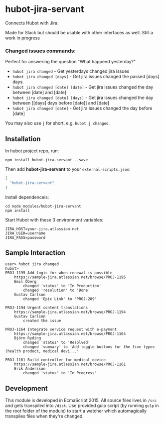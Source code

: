 # hubot-jira-servant

Connects Hubot with Jira. 

Made for Slack but should be usable with other interfaces as well. Still a work in progress

### Changed issues commands:
Perfect for answering the question "What happend yesterday?"

* `hubot jira changed` - Get yesterdays changed jira issues
* `hubot jira changed [days]` - Get jira issues changed the passed [days] days.
* `hubot jira changed [date] [date]` - Get jira issues changed the day between [date] and [date]
* `hubot jira changed [date] [days]` - Get jira issues changed the day between [[days] days before [date]] and [date]
* `hubot jira changed [date]` - Get jira issues changed the day before [date]

You may also use `j` for short, e.g. `hubot j changed`.

## Installation

In hubot project repo, run:

`npm install hubot-jira-servant --save`

Then add **hubot-jira-servant** to your `external-scripts.json`:

```json
[
  "hubot-jira-servant"
]
```

Install dependenceis:

```
cd node_modules/hubot-jira-servant
npm install
```

Start Hubot with these 3 environment variables:

```
JIRA_HOST=your-jira.atlassian.net
JIRA_USER=username
JIRA_PASS=password
```

## Sample Interaction

```
user> hubot jira changed
hubot> 
PROJ-1195 Add logic for when renewal is possible
    https://sample-jira.atlassian.net/browse/PROJ-1195
    Emil Öberg
        changed 'status' to 'In Production'
        changed 'resolution' to 'Done'
    Gustav Carlson
        changed 'Epic Link' to 'PROJ-289'        

PROJ-1194 Urgent content translations
    https://sample-jira.atlassian.net/browse/PROJ-1194
    Gustav Carlson
        created the issue

PROJ-1164 Integrate service request with e-payment
    https://sample-jira.atlassian.net/browse/PROJ-1164
    Björn Ryding
        changed 'status' to 'Resolved'
        changed 'summary' to 'Add toggle buttons for the five types (health product, medical devi...'        

PROJ-1161 Build controller for medical device
    https://sample-jira.atlassian.net/browse/PROJ-1161
    Erik Andersson
        changed 'status' to 'In Progress'
```

## Development
This module is developed in EcmaScript 2015. All source files lives in `/src` and gets transpiled into `/dist`. Use provided gulp script (by running `gulp` in the root folder of the module) to start a watcher which automagically transpiles files when they're changed.
